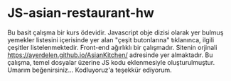 # JS-asian-restaurant-hw
Bu basit çalışma bir kurs ödevidir. Javascript obje dizisi olarak yer bulmuş yemekler listesini içerisinde yer alan "çeşit butonlarına" tıklanınca, ilgili çeşitler listelenmektedir. Front-end ağırlıklı bir çalışmadır. Sitenin orjinali https://ayerdelen.github.io/AsianKitchen/ adresinde yer almaktadır. Bu çalışma, temel dosyalar üzerine JS kodu eklenmesiyle oluşturulmuştur. Umarım beğenirsiniz... Kodluyoruz'a teşekkür ediyorum.
